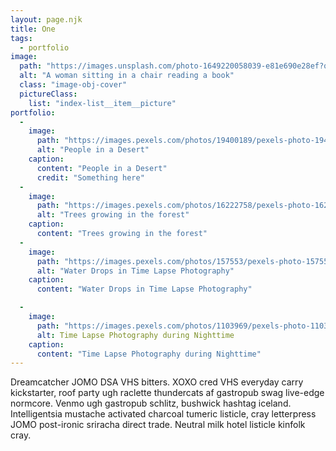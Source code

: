 ```yaml
---
layout: page.njk
title: One
tags:
  - portfolio
image:
  path: "https://images.unsplash.com/photo-1649220058039-e81e690e28ef?q=80&w=3205&auto=format&fit=crop&ixlib=rb-4.0.3"
  alt: "A woman sitting in a chair reading a book"
  class: "image-obj-cover"
  pictureClass:
    list: "index-list__item__picture"
portfolio:
  -
    image:
      path: "https://images.pexels.com/photos/19400189/pexels-photo-19400189/free-photo-of-people-in-a-desert.jpeg"
      alt: "People in a Desert"
    caption:
      content: "People in a Desert"
      credit: "Something here"
  - 
    image:
      path: "https://images.pexels.com/photos/16222758/pexels-photo-16222758/free-photo-of-trees-growing-in-the-forest.jpeg?auto=compress&cs=tinysrgb&w=1260&h=750&dpr=2"
      alt: "Trees growing in the forest"
    caption:
      content: "Trees growing in the forest"
  - 
    image:
      path: "https://images.pexels.com/photos/157553/pexels-photo-157553.jpeg"
      alt: "Water Drops in Time Lapse Photography"
    caption:
      content: "Water Drops in Time Lapse Photography"

  - 
    image:
      path: "https://images.pexels.com/photos/1103969/pexels-photo-1103969.jpeg"
      alt: Time Lapse Photography during Nighttime
    caption:
      content: "Time Lapse Photography during Nighttime"
---
```


Dreamcatcher JOMO DSA VHS bitters.  XOXO cred VHS everyday carry kickstarter, roof party ugh raclette thundercats af gastropub swag live-edge normcore.  Venmo ugh gastropub schlitz, bushwick hashtag iceland.  Intelligentsia mustache activated charcoal tumeric listicle, cray letterpress JOMO post-ironic sriracha direct trade.  Neutral milk hotel listicle kinfolk cray.
